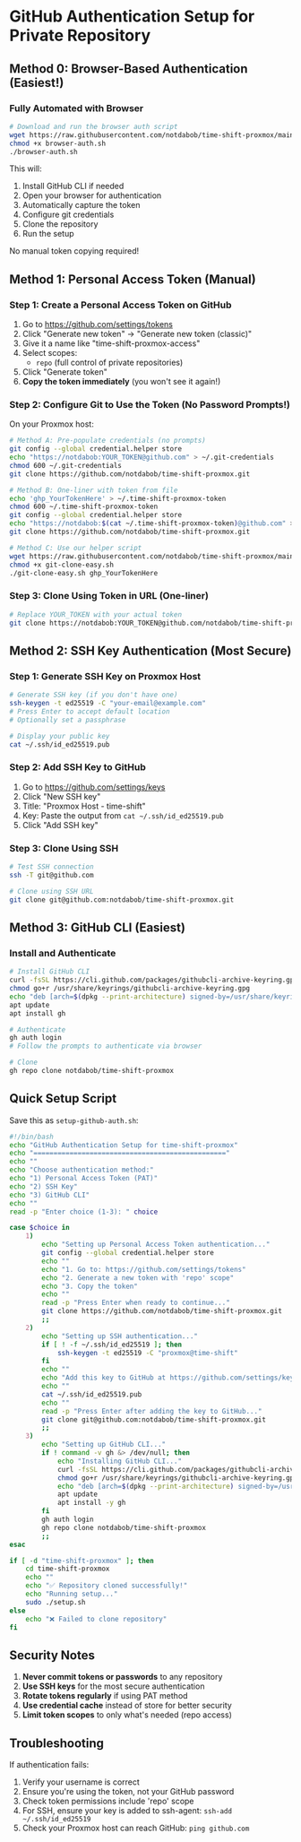 # GitHub Authentication Setup for Private Repository

## Method 0: Browser-Based Authentication (Easiest!)

### Fully Automated with Browser

```bash
# Download and run the browser auth script
wget https://raw.githubusercontent.com/notdabob/time-shift-proxmox/main/browser-auth.sh
chmod +x browser-auth.sh
./browser-auth.sh
```

This will:
1. Install GitHub CLI if needed
2. Open your browser for authentication
3. Automatically capture the token
4. Configure git credentials
5. Clone the repository
6. Run the setup

No manual token copying required!

## Method 1: Personal Access Token (Manual)

### Step 1: Create a Personal Access Token on GitHub

1. Go to <https://github.com/settings/tokens>
2. Click "Generate new token" → "Generate new token (classic)"
3. Give it a name like "time-shift-proxmox-access"
4. Select scopes:
   - `repo` (full control of private repositories)
5. Click "Generate token"
6. **Copy the token immediately** (you won't see it again!)

### Step 2: Configure Git to Use the Token (No Password Prompts!)

On your Proxmox host:

```bash
# Method A: Pre-populate credentials (no prompts)
git config --global credential.helper store
echo "https://notdabob:YOUR_TOKEN@github.com" > ~/.git-credentials
chmod 600 ~/.git-credentials
git clone https://github.com/notdabob/time-shift-proxmox.git

# Method B: One-liner with token from file
echo 'ghp_YourTokenHere' > ~/.time-shift-proxmox-token
chmod 600 ~/.time-shift-proxmox-token
git config --global credential.helper store
echo "https://notdabob:$(cat ~/.time-shift-proxmox-token)@github.com" > ~/.git-credentials
git clone https://github.com/notdabob/time-shift-proxmox.git

# Method C: Use our helper script
wget https://raw.githubusercontent.com/notdabob/time-shift-proxmox/main/git-clone-easy.sh
chmod +x git-clone-easy.sh
./git-clone-easy.sh ghp_YourTokenHere
```

### Step 3: Clone Using Token in URL (One-liner)

```bash
# Replace YOUR_TOKEN with your actual token
git clone https://notdabob:YOUR_TOKEN@github.com/notdabob/time-shift-proxmox.git
```

## Method 2: SSH Key Authentication (Most Secure)

### Step 1: Generate SSH Key on Proxmox Host

```bash
# Generate SSH key (if you don't have one)
ssh-keygen -t ed25519 -C "your-email@example.com"
# Press Enter to accept default location
# Optionally set a passphrase

# Display your public key
cat ~/.ssh/id_ed25519.pub
```

### Step 2: Add SSH Key to GitHub

1. Go to <https://github.com/settings/keys>
2. Click "New SSH key"
3. Title: "Proxmox Host - time-shift"
4. Key: Paste the output from `cat ~/.ssh/id_ed25519.pub`
5. Click "Add SSH key"

### Step 3: Clone Using SSH

```bash
# Test SSH connection
ssh -T git@github.com

# Clone using SSH URL
git clone git@github.com:notdabob/time-shift-proxmox.git
```

## Method 3: GitHub CLI (Easiest)

### Install and Authenticate

```bash
# Install GitHub CLI
curl -fsSL https://cli.github.com/packages/githubcli-archive-keyring.gpg | dd of=/usr/share/keyrings/githubcli-archive-keyring.gpg
chmod go+r /usr/share/keyrings/githubcli-archive-keyring.gpg
echo "deb [arch=$(dpkg --print-architecture) signed-by=/usr/share/keyrings/githubcli-archive-keyring.gpg] https://cli.github.com/packages stable main" | tee /etc/apt/sources.list.d/github-cli.list > /dev/null
apt update
apt install gh

# Authenticate
gh auth login
# Follow the prompts to authenticate via browser

# Clone
gh repo clone notdabob/time-shift-proxmox
```

## Quick Setup Script

Save this as `setup-github-auth.sh`:

```bash
#!/bin/bash
echo "GitHub Authentication Setup for time-shift-proxmox"
echo "================================================"
echo ""
echo "Choose authentication method:"
echo "1) Personal Access Token (PAT)"
echo "2) SSH Key"
echo "3) GitHub CLI"
echo ""
read -p "Enter choice (1-3): " choice

case $choice in
    1)
        echo "Setting up Personal Access Token authentication..."
        git config --global credential.helper store
        echo ""
        echo "1. Go to: https://github.com/settings/tokens"
        echo "2. Generate a new token with 'repo' scope"
        echo "3. Copy the token"
        echo ""
        read -p "Press Enter when ready to continue..."
        git clone https://github.com/notdabob/time-shift-proxmox.git
        ;;
    2)
        echo "Setting up SSH authentication..."
        if [ ! -f ~/.ssh/id_ed25519 ]; then
            ssh-keygen -t ed25519 -C "proxmox@time-shift"
        fi
        echo ""
        echo "Add this key to GitHub at https://github.com/settings/keys"
        echo ""
        cat ~/.ssh/id_ed25519.pub
        echo ""
        read -p "Press Enter after adding the key to GitHub..."
        git clone git@github.com:notdabob/time-shift-proxmox.git
        ;;
    3)
        echo "Setting up GitHub CLI..."
        if ! command -v gh &> /dev/null; then
            echo "Installing GitHub CLI..."
            curl -fsSL https://cli.github.com/packages/githubcli-archive-keyring.gpg | dd of=/usr/share/keyrings/githubcli-archive-keyring.gpg
            chmod go+r /usr/share/keyrings/githubcli-archive-keyring.gpg
            echo "deb [arch=$(dpkg --print-architecture) signed-by=/usr/share/keyrings/githubcli-archive-keyring.gpg] https://cli.github.com/packages stable main" | tee /etc/apt/sources.list.d/github-cli.list > /dev/null
            apt update
            apt install -y gh
        fi
        gh auth login
        gh repo clone notdabob/time-shift-proxmox
        ;;
esac

if [ -d "time-shift-proxmox" ]; then
    cd time-shift-proxmox
    echo ""
    echo "✅ Repository cloned successfully!"
    echo "Running setup..."
    sudo ./setup.sh
else
    echo "❌ Failed to clone repository"
fi
```

## Security Notes

1. **Never commit tokens or passwords** to any repository
2. **Use SSH keys** for the most secure authentication
3. **Rotate tokens regularly** if using PAT method
4. **Use credential cache** instead of store for better security
5. **Limit token scopes** to only what's needed (repo access)

## Troubleshooting

If authentication fails:

1. Verify your username is correct
2. Ensure you're using the token, not your GitHub password
3. Check token permissions include 'repo' scope
4. For SSH, ensure your key is added to ssh-agent: `ssh-add ~/.ssh/id_ed25519`
5. Check your Proxmox host can reach GitHub: `ping github.com`
